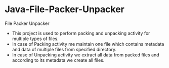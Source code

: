 # Java-File-Packer-Unpacker

File Packer Unpacker
- This project is used to perform packing and unpacking activity for multiple types of files.
- In case of Packing activity me maintain one file which contains metadata and data of
multiple files from specified directory.
- In case of Unpacking activity we extract all data from packed files and according to its
metadata we create all files.

